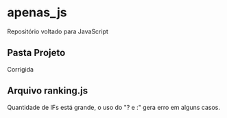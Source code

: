 # apenas_js
Repositório voltado para JavaScript

## Pasta Projeto
Corrigida

## Arquivo ranking.js
Quantidade de IFs está grande, o uso do "? e :" gera erro em alguns casos.